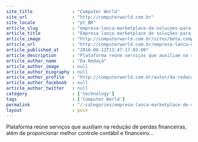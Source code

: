 ```yaml
---
site_title               : "Computer World"
site_url                 : "http://computerworld.com.br"
site_locale              : "pt_BR"
article_slug             : "empresa-lanca-marketplace-de-solucoes-para-conciliacao-financeira"
article_title            : "Empresa lança marketplace de soluções para conciliação financeira"
article_image            : "http://computerworld.com.br/sites/beta.computerworld.com.br/files/news_articles/smartphone_app.png"
article_url              : "http://computerworld.com.br/empresa-lanca-marketplace-de-solucoes-para-conciliacao-financeira"
article_published_at     : "2016-08-12T11:47:17-03:00"
article_description      : "Plataforma reúne serviços que auxiliam na redução de perdas financeiras, além de proporcionar melhor controle contábil e financeiro..."
article_author_name      : "Da Redaçã"
article_author_image     : null
article_author_biography : null
article_author_profile   : "http://computerworld.com.br/autor/da-redacao"
article_author_facebook  : null
article_author_twitter   : null
category                 : ['technology']
tags                     : ['Computer World']
permalink                : "/:categories/empresa-lanca-marketplace-de-solucoes-para-conciliacao-financeira/"
layout                   : post
---
```


Plataforma reúne serviços que auxiliam na redução de perdas financeiras, além de proporcionar melhor controle contábil e financeiro...
